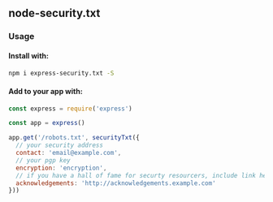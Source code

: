 ## node-security.txt

### Usage

#### Install with:

```bash
npm i express-security.txt -S
```

#### Add to your app with:

```javascript
const express = require('express')

const app = express()

app.get('/robots.txt', securityTxt({
  // your security address
  contact: 'email@example.com',
  // your pgp key
  encryption: 'encryption',
  // if you have a hall of fame for securty resourcers, include link here
  acknowledgements: 'http://acknowledgements.example.com'
}))
```
